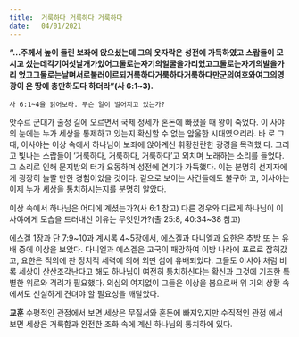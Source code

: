 ```yaml
---
title:  거룩하다 거룩하다 거룩하다
date:   04/01/2021
---
```


**“...주께서 높이 들린 보좌에 앉으셨는데 그의 옷자락은 성전에 가득하였고 스랍들이 모시고 섰는데각기여섯날개가있어그둘로는자기의얼굴을가리었고그둘로는자기의발을가리 었고그둘로는날며서로불러이르되거룩하다거룩하다거룩하다만군의여호와여그의영 광이 온 땅에 충만하도다 하더라”(사 6:1~3).**

`사 6:1~4을 읽어보라. 무슨 일이 벌어지고 있는가?`

앗수르 군대가 출정 길에 오르면서 국제 정세가 혼돈에 빠졌을 때 왕이 죽었다. 이 사야의 눈에는 누가 세상을 통제하고 있는지 확신할 수 없는 암울한 시대였으리라. 바 로 그때, 이사야는 이상 속에서 하나님이 보좌에 앉아계신 휘황찬란한 광경을 목격했 다. 그리고 빛나는 스랍들이 ‘거룩하다, 거룩하다, 거룩하다’고 외치며 노래하는 소리를 들었다. 그 소리로 인해 문지방의 터가 요동하며 성전에 연기가 가득했다. 이는 분명히 선지자에게 굉장히 놀랄 만한 경험이었을 것이다. 겉으로 보이는 사건들에도 불구하 고, 이사야는 이제 누가 세상을 통치하시는지를 분명히 알았다.

이상 속에서 하나님은 어디에 계셨는가?(사 6:1 참고) 다른 경우와 다르게 하나님이 이사야에게 모습을 드러내신 이유는 무엇인가?(출 25:8, 40:34~38 참고)

에스겔 1장과 단 7:9~10과 계시록 4~5장에서, 에스겔과 다니엘과 요한은 추방 또 는 유배 중에 이상을 보았다. 다니엘과 에스겔은 고국이 패망하여 이방 나라에 포로로 잡혀갔고, 요한은 적의에 찬 정치적 세력에 의해 외딴 섬에 유배되었다. 그들도 이사야 처럼 비록 세상이 산산조각난다고 해도 하나님이 여전히 통치하신다는 확신과 그것에 기초한 특별한 위로와 격려가 필요했다. 의심의 여지없이 그들은 이상을 봄으로써 위 기의 상황 속에서도 신실하게 견뎌야 할 필요성을 깨달았다.

**교훈** 수평적인 관점에서 보면 세상은 무질서와 혼돈에 빠져있지만 수직적인 관점 에서 보면 세상은 거룩함과 완전한 조화 속에 계신 하나님의 통치하에 있다.